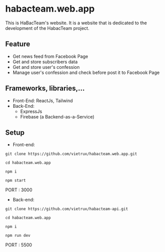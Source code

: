 # habacteam.web.app
This is HaBacTeam's website. It is a website that is dedicated to the development of the HabacTeam project.

## Feature
- Get news feed from Facebook Page
- Get and store subscribers data
- Get and store user's confession 
- Manage user's confession and check before post it to Facebook Page

## Frameworks, libraries,...
- Front-End: ReactJs, Tailwind
- Back-End: 
  - ExpressJs 
  - Firebase (a Backend-as-a-Service)

## Setup
- Front-end: 
```
git clone https://github.com/vietrux/habacteam.web.app.git

cd habacteam.web.app

npm i

npm start
```
PORT : 3000
- Back-end:
```
git clone https://github.com/vietrux/habacteam-api.git

cd habacteam.web.app

npm i

npm run dev
```
PORT : 5500







